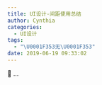 ```yaml
---
title: UI设计-间距使用总结
author: Cynthia
categories:
  - UI设计
tags:
  - "\U0001F353无\U0001F353"
date: 2019-06-19 09:33:02
---
```


🐰
...
<!--more-->

